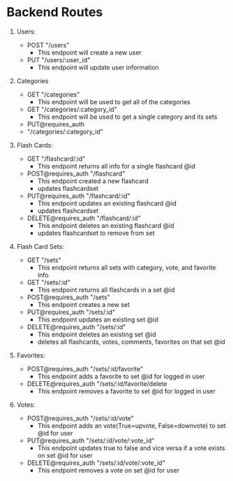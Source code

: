 # Backend Routes

1. Users:
   - POST "/users"
     - This endpoint will create a new user
   - PUT "/users/:user_id"
     - This endpoint will update user information
 
2. Categories
    - GET "/categories"
      - This endpoint will be used to get all of the categories
    - GET "/categories/:category_id"
      - This endpoint will be used to get a single category and its sets
    - PUT@requires_auth
    -  "/categories/:category_id"

3. Flash Cards:
   - GET "/flashcard/:id"
     - This endpoint returns all info for a single flashcard @id
   - POST@requires_auth "/flashcard"
     - This endpoint created a new flashcard
     - updates flashcardset
   - PUT@requires_auth "/flashcard/:id"
     - This endpoint updates an existing flashcard @id
     - updates flashcardset
   - DELETE@requires_auth "/flashcard/:id"
     - This endpoint deletes an existing flashcard @id
     - updates flashcardset to remove from set

4. Flash Card Sets:
   - GET "/sets"
     - This endpoint returns all sets with category, vote, and favorite info
   - GET "/sets/:id"
     - This endpoint returns all flashcards in a set @id
   - POST@requires_auth "/sets"
     - This endpoint creates a new set
   - PUT@requires_auth "/sets/:id"
     - This endpoint updates an existing set @id
   - DELETE@requires_auth "/sets/:id"
     - This endpoint deletes an existing set @id
     - deletes all flashcards, votes, comments, favorites on that set @id

5. Favorites:
   - POST@requires_auth "/sets/:id/favorite"
     - This endpoint adds a favorite to set @id for logged in user
   - DELETE@requires_auth "/sets/:id/favorite/delete
     - This endpoint removes a favorite to set @id for logged in user

6. Votes:
   - POST@requires_auth "/sets/:id/vote"
     - This endpoint adds an vote(True=upvote, False=downvote) to set @id for user
   - PUT@requires_auth "/sets/:id/vote/:vote_id"
     - This endpoint updates true to false and vice versa if a vote exists on set @id for user
   - DELETE@requires_auth "/sets/:id/vote/:vote_id"
     - This endpoint removes a vote on set @id for user

